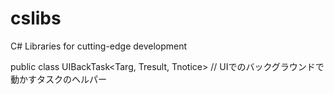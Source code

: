 # cslibs
C# Libraries for cutting-edge development

public class UIBackTask<Targ, Tresult, Tnotice>
// UIでのバックグラウンドで動かすタスクのヘルパー